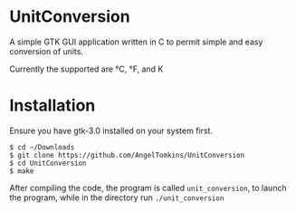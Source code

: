 # UnitConversion
A simple GTK GUI application written in C to permit simple and easy conversion of units.

Currently the supported are °C, °F, and K

# Installation
Ensure you have gtk-3.0 installed on your system first.

```
$ cd ~/Downloads
$ git clone https://github.com/AngelTomkins/UnitConversion
$ cd UnitConversion
$ make
```
After compiling the code, the program is called `unit_conversion`, to launch the program, while in the directory run `./unit_conversion`
